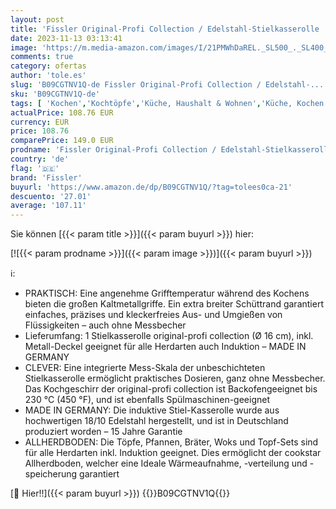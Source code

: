 ```yaml
---
layout: post
title: 'Fissler Original-Profi Collection / Edelstahl-Stielkasserolle  Ø 16 cm  1 4 L  kleiner Milch-Topf mit Metall-Deckel  Innen-Skalierung – Induktion'
date: 2023-11-13 03:13:41
image: 'https://m.media-amazon.com/images/I/21PMWhDaREL._SL500_._SL400_.jpg'
comments: true
category: ofertas
author: 'tole.es'
slug: 'B09CGTNV1Q-de Fissler Original-Profi Collection / Edelstahl-...'
sku: 'B09CGTNV1Q-de'
tags: [ 'Kochen','Kochtöpfe','Küche, Haushalt & Wohnen','Küche, Kochen & Backen','Töpfe & Pfannen','fissler','🇩🇪', ]
actualPrice: 108.76 EUR
currency: EUR
price: 108.76
comparePrice: 149.0 EUR
prodname: 'Fissler Original-Profi Collection / Edelstahl-Stielkasserolle  Ø 16 cm  1 4 L  kleiner Milch-Topf mit Metall-Deckel  Innen-Skalierung – Induktion'
country: 'de'
flag: '🇩🇪'
brand: 'Fissler'
buyurl: 'https://www.amazon.de/dp/B09CGTNV1Q/?tag=tolees0ca-21'
descuento: '27.01'
average: '107.11'
---
```


Sie können [{{< param title >}}]({{< param buyurl >}}) hier:

[![{{< param prodname >}}]({{< param image >}})]({{< param buyurl >}})

ℹ️:

- PRAKTISCH: Eine angenehme Grifftemperatur während des Kochens bieten die großen Kaltmetallgriffe. Ein extra breiter Schüttrand garantiert einfaches, präzises und kleckerfreies Aus- und Umgießen von Flüssigkeiten – auch ohne Messbecher
- Lieferumfang: 1 Stielkasserolle original-profi collection (Ø 16 cm), inkl. Metall-Deckel geeignet für alle Herdarten auch Induktion – MADE IN GERMANY
- CLEVER: Eine integrierte Mess-Skala der unbeschichteten Stielkasserolle ermöglicht praktisches Dosieren, ganz ohne Messbecher. Das Kochgeschirr der original-profi collection ist Backofengeeignet bis 230 °C (450 °F), und ist ebenfalls Spülmaschinen-geeignet
- MADE IN GERMANY: Die induktive Stiel-Kasserolle wurde aus hochwertigen 18/10 Edelstahl hergestellt, und ist in Deutschland produziert worden – 15 Jahre Garantie
- ALLHERDBODEN: Die Töpfe, Pfannen, Bräter, Woks und Topf-Sets sind für alle Herdarten inkl. Induktion geeignet. Dies ermöglicht der cookstar Allherdboden, welcher eine Ideale Wärmeaufnahme, -verteilung und -speicherung garantiert

[🛒 Hier!!]({{< param buyurl >}})
{{<world>}}B09CGTNV1Q{{</world>}}
